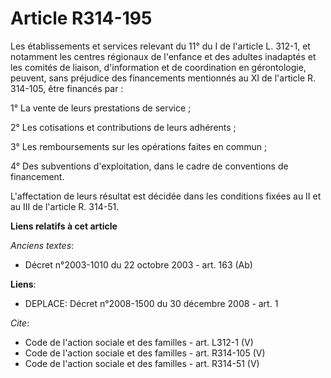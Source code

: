# Article R314-195

Les établissements et services relevant du 11° du I de l'article L. 312-1, et notamment les centres régionaux de l'enfance et
des adultes inadaptés et les comités de liaison, d'information et de coordination en gérontologie, peuvent, sans préjudice
des financements mentionnés au XI de l'article R. 314-105, être financés par : 

1° La vente de leurs prestations de service ; 

2° Les cotisations et contributions de leurs adhérents ; 

3° Les remboursements sur les opérations faites en commun ; 

4° Des subventions d'exploitation, dans le cadre de conventions de financement. 

L'affectation de leurs résultat est décidée dans les conditions fixées au II et au III de l'article R. 314-51.

**Liens relatifs à cet article**

_Anciens textes_:

  - Décret n°2003-1010 du 22 octobre 2003 - art. 163 (Ab)

**Liens**:

  - DEPLACE: Décret n°2008-1500 du 30 décembre 2008 - art. 1

_Cite_:

  - Code de l'action sociale et des familles - art. L312-1 (V)
  - Code de l'action sociale et des familles - art. R314-105 (V)
  - Code de l'action sociale et des familles - art. R314-51 (V)
